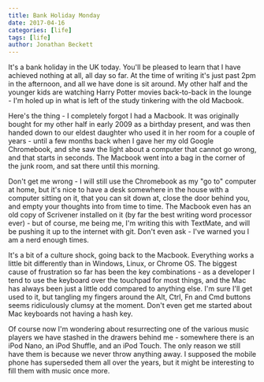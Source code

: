 ```yaml
---
title: Bank Holiday Monday
date: 2017-04-16
categories: [life]
tags: [life]
author: Jonathan Beckett
---
```


It's a bank holiday in the UK today. You'll be pleased to learn that I have achieved nothing at all, all day so far. At the time of writing it's just past 2pm in the afternoon, and all we have done is sit around. My other half and the younger kids are watching Harry Potter movies back-to-back in the lounge - I'm holed up in what is left of the study tinkering with the old Macbook.

Here's the thing - I completely forgot I had a Macbook. It was originally bought for my other half in early 2009 as a birthday present, and was then handed down to our eldest daughter who used it in her room for a couple of years - until a few months back when I gave her my old Google Chromebook, and she saw the light about a computer that cannot go wrong, and that starts in seconds. The Macbook went into a bag in the corner of the junk room, and sat there until this morning.

Don't get me wrong - I will still use the Chromebook as my "go to" computer at home, but it's nice to have a desk somewhere in the house with a computer sitting on it, that you can sit down at, close the door behind you, and empty your thoughts into from time to time. The Macbook even has an old copy of Scrivener installed on it (by far the best writing word processor ever) - but of course, me being me, I'm writing this with TextMate, and will be pushing it up to the internet with git. Don't even ask - I've warned you I am a nerd enough times.

It's a bit of a culture shock, going back to the Macbook. Everything works a little bit differently than in Windows, Linux, or Chrome OS. The biggest cause of frustration so far has been the key combinations - as a developer I tend to use the keyboard over the touchpad for most things, and the Mac has always been just a little odd compared to anything else. I'm sure I'll get used to it, but tangling my fingers around the Alt, Ctrl, Fn and Cmd buttons seems ridiculously clumsy at the moment. Don't even get me started about Mac keyboards not having a hash key.

Of course now I'm wondering about resurrecting one of the various music players we have stashed in the drawers behind me - somewhere there is an iPod Nano, an iPod Shuffle, and an iPod Touch. The only reason we still have them is because we never throw anything away. I supposed the mobile phone has superseded them all over the years, but it might be interesting to fill them with music once more.